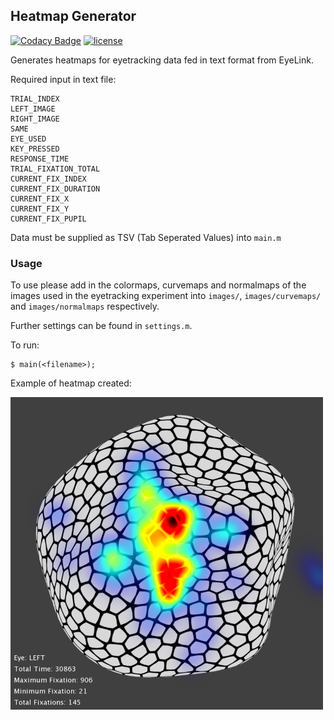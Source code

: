 ## Heatmap Generator ##

[![Codacy Badge](https://api.codacy.com/project/badge/Grade/33ba494f09e64e07871f31ff547ea36b)](https://www.codacy.com/app/Suddi/heatmap-generator?utm_source=github.com&utm_medium=referral&utm_content=suddi/heatmap-generator&utm_campaign=badger)
[![license](https://img.shields.io/github/license/suddi/heatmap-generator.svg?maxAge=2592000)](https://github.com/suddi/heatmap-generator/blob/master/LICENSE)

Generates heatmaps for eyetracking data fed in text format from EyeLink.

Required input in text file:

    TRIAL_INDEX
    LEFT_IMAGE
    RIGHT_IMAGE
    SAME
    EYE_USED
    KEY_PRESSED
    RESPONSE_TIME
    TRIAL_FIXATION_TOTAL
    CURRENT_FIX_INDEX
    CURRENT_FIX_DURATION
    CURRENT_FIX_X
    CURRENT_FIX_Y
    CURRENT_FIX_PUPIL

Data must be supplied as TSV (Tab Seperated Values) into `main.m`


### Usage ###

To use please add in the colormaps, curvemaps and normalmaps of the images used in the eyetracking experiment into `images/`, `images/curvemaps/` and `images/normalmaps` respectively.

Further settings can be found in `settings.m`.

To run:

    $ main(<filename>);

Example of heatmap created:

![Sample](sample.png)
